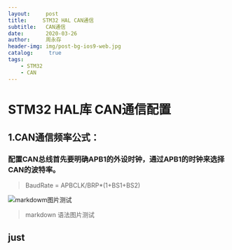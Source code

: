 ```yaml
---
layout:     post
title:     STM32 HAL CAN通信 
subtitle:   CAN通信
date:       2020-03-26
author:     周永存
header-img: img/post-bg-ios9-web.jpg
catalog: 	 true
tags:
    - STM32
    - CAN
---
```


# STM32 HAL库 CAN通信配置
## 1.CAN通信频率公式：

### 配置CAN总线首先要明确APB1的外设时钟，通过APB1的时钟来选择CAN的波特率。
>BaudRate = APBCLK/BRP*(1+BS1+BS2)

![markdowm图片测试](https://ae01.alicdn.com/kf/H44cdc5701e854f3f8420659e370c791fD.jpg)
>markdown 语法图片测试
## just 